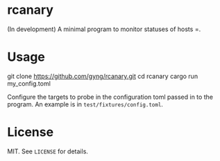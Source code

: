 # rcanary

(In development) A minimal program to monitor statuses of hosts =.

# Usage

   git clone https://github.com/gyng/rcanary.git
   cd rcanary
   cargo run my_config.toml

Configure the targets to probe in the configuration toml passed in to the program. An example is in `test/fixtures/config.toml`.

# License

  MIT. See `LICENSE` for details.
